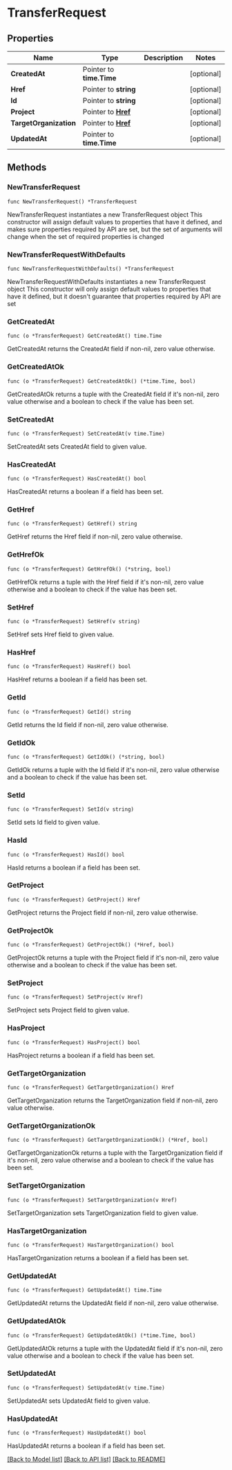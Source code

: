 # TransferRequest

## Properties

Name | Type | Description | Notes
------------ | ------------- | ------------- | -------------
**CreatedAt** | Pointer to **time.Time** |  | [optional] 
**Href** | Pointer to **string** |  | [optional] 
**Id** | Pointer to **string** |  | [optional] 
**Project** | Pointer to [**Href**](Href.md) |  | [optional] 
**TargetOrganization** | Pointer to [**Href**](Href.md) |  | [optional] 
**UpdatedAt** | Pointer to **time.Time** |  | [optional] 

## Methods

### NewTransferRequest

`func NewTransferRequest() *TransferRequest`

NewTransferRequest instantiates a new TransferRequest object
This constructor will assign default values to properties that have it defined,
and makes sure properties required by API are set, but the set of arguments
will change when the set of required properties is changed

### NewTransferRequestWithDefaults

`func NewTransferRequestWithDefaults() *TransferRequest`

NewTransferRequestWithDefaults instantiates a new TransferRequest object
This constructor will only assign default values to properties that have it defined,
but it doesn't guarantee that properties required by API are set

### GetCreatedAt

`func (o *TransferRequest) GetCreatedAt() time.Time`

GetCreatedAt returns the CreatedAt field if non-nil, zero value otherwise.

### GetCreatedAtOk

`func (o *TransferRequest) GetCreatedAtOk() (*time.Time, bool)`

GetCreatedAtOk returns a tuple with the CreatedAt field if it's non-nil, zero value otherwise
and a boolean to check if the value has been set.

### SetCreatedAt

`func (o *TransferRequest) SetCreatedAt(v time.Time)`

SetCreatedAt sets CreatedAt field to given value.

### HasCreatedAt

`func (o *TransferRequest) HasCreatedAt() bool`

HasCreatedAt returns a boolean if a field has been set.

### GetHref

`func (o *TransferRequest) GetHref() string`

GetHref returns the Href field if non-nil, zero value otherwise.

### GetHrefOk

`func (o *TransferRequest) GetHrefOk() (*string, bool)`

GetHrefOk returns a tuple with the Href field if it's non-nil, zero value otherwise
and a boolean to check if the value has been set.

### SetHref

`func (o *TransferRequest) SetHref(v string)`

SetHref sets Href field to given value.

### HasHref

`func (o *TransferRequest) HasHref() bool`

HasHref returns a boolean if a field has been set.

### GetId

`func (o *TransferRequest) GetId() string`

GetId returns the Id field if non-nil, zero value otherwise.

### GetIdOk

`func (o *TransferRequest) GetIdOk() (*string, bool)`

GetIdOk returns a tuple with the Id field if it's non-nil, zero value otherwise
and a boolean to check if the value has been set.

### SetId

`func (o *TransferRequest) SetId(v string)`

SetId sets Id field to given value.

### HasId

`func (o *TransferRequest) HasId() bool`

HasId returns a boolean if a field has been set.

### GetProject

`func (o *TransferRequest) GetProject() Href`

GetProject returns the Project field if non-nil, zero value otherwise.

### GetProjectOk

`func (o *TransferRequest) GetProjectOk() (*Href, bool)`

GetProjectOk returns a tuple with the Project field if it's non-nil, zero value otherwise
and a boolean to check if the value has been set.

### SetProject

`func (o *TransferRequest) SetProject(v Href)`

SetProject sets Project field to given value.

### HasProject

`func (o *TransferRequest) HasProject() bool`

HasProject returns a boolean if a field has been set.

### GetTargetOrganization

`func (o *TransferRequest) GetTargetOrganization() Href`

GetTargetOrganization returns the TargetOrganization field if non-nil, zero value otherwise.

### GetTargetOrganizationOk

`func (o *TransferRequest) GetTargetOrganizationOk() (*Href, bool)`

GetTargetOrganizationOk returns a tuple with the TargetOrganization field if it's non-nil, zero value otherwise
and a boolean to check if the value has been set.

### SetTargetOrganization

`func (o *TransferRequest) SetTargetOrganization(v Href)`

SetTargetOrganization sets TargetOrganization field to given value.

### HasTargetOrganization

`func (o *TransferRequest) HasTargetOrganization() bool`

HasTargetOrganization returns a boolean if a field has been set.

### GetUpdatedAt

`func (o *TransferRequest) GetUpdatedAt() time.Time`

GetUpdatedAt returns the UpdatedAt field if non-nil, zero value otherwise.

### GetUpdatedAtOk

`func (o *TransferRequest) GetUpdatedAtOk() (*time.Time, bool)`

GetUpdatedAtOk returns a tuple with the UpdatedAt field if it's non-nil, zero value otherwise
and a boolean to check if the value has been set.

### SetUpdatedAt

`func (o *TransferRequest) SetUpdatedAt(v time.Time)`

SetUpdatedAt sets UpdatedAt field to given value.

### HasUpdatedAt

`func (o *TransferRequest) HasUpdatedAt() bool`

HasUpdatedAt returns a boolean if a field has been set.


[[Back to Model list]](../README.md#documentation-for-models) [[Back to API list]](../README.md#documentation-for-api-endpoints) [[Back to README]](../README.md)


